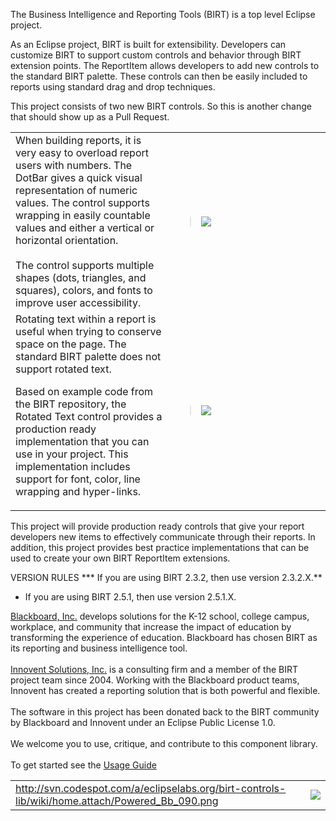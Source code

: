The Business Intelligence and Reporting Tools (BIRT) is a top level Eclipse project.

As an Eclipse project, BIRT is built for extensibility.  Developers can customize BIRT to support custom controls and behavior through BIRT extension points.  The ReportItem allows developers to add new controls to the standard BIRT palette.  These controls can then be easily included to reports using standard drag and drop techniques.

This project consists of two new BIRT controls. So this is another change that should show up as a Pull Request.

<table>
<tr>
<td width='50%'>
When building reports, it is very easy to overload report users with numbers.  The DotBar gives a quick visual representation of numeric values.  The control supports wrapping in easily countable values and either a vertical or horizontal orientation.<br>
<br>
The control supports multiple shapes (dots, triangles, and squares), colors, and fonts to improve user accessibility.<br>
</td>
<td width='50%'>
<blockquote><img src='http://svn.codespot.com/a/eclipselabs.org/birt-controls-lib/wiki/home.attach/dotbar.png' />
</td>
</tr>
<tr>
<td width='50%'>
Rotating text within a report is useful when trying to conserve space on the page.  The standard BIRT palette does not support rotated text.</blockquote>

Based on example code from the BIRT repository, the Rotated Text control provides a production ready implementation that you can use in your project.  This implementation includes support for font, color, line wrapping and hyper-links.<br>
</td>
<td width='50%'>
<blockquote><img src='http://svn.codespot.com/a/eclipselabs.org/birt-controls-lib/wiki/home.attach/rotated_text.png' />
</td>
</tr>
</table></blockquote>

This project will provide production ready controls that give your report developers new items to effectively communicate through their reports.  In addition, this project provides best practice implementations that can be used to create your own BIRT ReportItem  extensions.

VERSION RULES
*** If you are using BIRT 2.3.2, then use version 2.3.2.X.**<p>
<ul><li>If you are using BIRT 2.5.1, then use version 2.5.1.X. <b></li></ul></b>

<a href='http://www.blackboard.com'>Blackboard, Inc.</a> develops solutions for the K-12 school, college campus, workplace, and community that increase the impact of education by transforming the experience of education.  Blackboard has chosen BIRT as its reporting and business intelligence tool.<br>
<br>
<a href='http://www.innoventsolutions.com/birt-consulting.html'>Innovent Solutions, Inc.</a> is a consulting firm and a member of the BIRT project team since 2004.  Working with the Blackboard product teams, Innovent has created a reporting solution that is both powerful and flexible.<br>
<br>
The software in this project has been donated back to the BIRT community by Blackboard and Innovent under an Eclipse Public License 1.0.<br>
<br>
We welcome you to use, critique, and contribute to this component library.<br>
<br>
To get started see the <a href='UsageGuide.md'>Usage Guide</a>

<table width='60%'>
<tr>
<td><a href='http://www.blackboard.com'>http://svn.codespot.com/a/eclipselabs.org/birt-controls-lib/wiki/home.attach/Powered_Bb_090.png </a></td>
<td align='right'><a href='http://www.innoventsolutions.com/birt-consulting.html'><img src='http://www.innoventsolutions.com/pics/logo_innovent.gif' /></a> </td>
</tr>
</table>